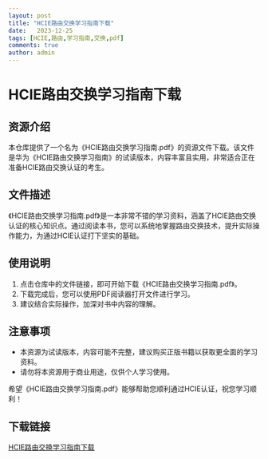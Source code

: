```yaml
---
layout: post
title: "HCIE路由交换学习指南下载"
date:   2023-12-25
tags: [HCIE,路由,学习指南,交换,pdf]
comments: true
author: admin
---
```

# HCIE路由交换学习指南下载

## 资源介绍

本仓库提供了一个名为《HCIE路由交换学习指南.pdf》的资源文件下载。该文件是华为《HCIE路由交换学习指南》的试读版本，内容丰富且实用，非常适合正在准备HCIE路由交换认证的考生。

## 文件描述

《HCIE路由交换学习指南.pdf》是一本非常不错的学习资料，涵盖了HCIE路由交换认证的核心知识点。通过阅读本书，您可以系统地掌握路由交换技术，提升实际操作能力，为通过HCIE认证打下坚实的基础。

## 使用说明

1. 点击仓库中的文件链接，即可开始下载《HCIE路由交换学习指南.pdf》。
2. 下载完成后，您可以使用PDF阅读器打开文件进行学习。
3. 建议结合实际操作，加深对书中内容的理解。

## 注意事项

- 本资源为试读版本，内容可能不完整，建议购买正版书籍以获取更全面的学习资料。
- 请勿将本资源用于商业用途，仅供个人学习使用。

希望《HCIE路由交换学习指南.pdf》能够帮助您顺利通过HCIE认证，祝您学习顺利！

## 下载链接

[HCIE路由交换学习指南下载](https://pan.quark.cn/s/ee083821f90c)